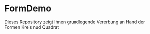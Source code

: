 # FormDemo
Dieses Repository zeigt Ihnen grundlegende Vererbung an Hand der Formen Kreis nud Quadrat
